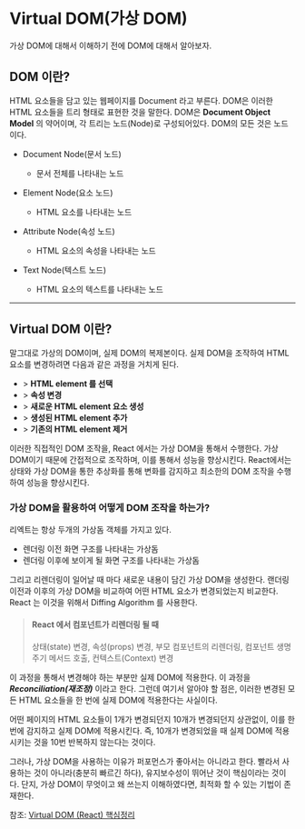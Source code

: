 # Virtual DOM(가상 DOM)

가상 DOM에 대해서 이해하기 전에 DOM에 대해서 알아보자.

## **DOM** 이란?

HTML 요소들을 담고 있는 웹페이지를 Document 라고 부른다. DOM은 이러한 HTML 요소들을 트리 형태로
표현한 것을 말한다. DOM은 **Document Object Model** 의 약어이며, 각 트리는 노드(Node)로
구성되어있다. DOM의 모든 것은 노드이다.

* Document Node(문서 노드)
  * 문서 전체를 나타내는 노드

* Element Node(요소 노드)
  * HTML 요소를 나타내는 노드

* Attribute Node(속성 노드)
  * HTML 요소의 속성을 나타내는 노드

* Text Node(텍스트 노드)
  * HTML 요소의 텍스트를 나타내는 노드

***

## **Virtual DOM** 이란?

말그대로 가상의 DOM이며, 실제 DOM의 복제본이다. 실제 DOM을 조작하여 HTML 요소를 변경하려면
다음과 같은 과정을 거치게 된다.

* \> **HTML element 를 선택**
* \> **속성 변경**
* \> **새로운 HTML element 요소 생성**
* \> **생성된 HTML element 추가**
* \> **기존의 HTML element 제거**

이러한 직접적인 DOM 조작을, React 에서는 가상 DOM을 통해서 수행한다. 가상 DOM이기 때문에 간접적으로
조작하며, 이를 통해서 성능을 향상시킨다. React에서는 상태와 가상 DOM을 통한 추상화를 통해 변화를
감지하고 최소한의 DOM 조작을 수행하여 성능을 향상시킨다.

### 가상 DOM을 활용하여 어떻게 DOM 조작을 하는가?

리엑트는 항상 두개의 가상돔 객체를 가지고 있다.

* 렌더링 이전 화면 구조를 나타내는 가상돔
* 렌더링 이후에 보이게 될 화면 구조를 나타내는 가상돔

그리고 리렌더링이 일어날 때 마다 새로운 내용이 담긴 가상 DOM을 생성한다.
랜더링 이전과 이후의 가상 DOM을 비교하여 어떤 HTML 요소가 변경되었는지 비교한다.
React 는 이것을 위해서 Diffing Algorithm 를 사용한다.

> #### React 에서 컴포넌트가 리렌더링 될 때
>
> 상태(state) 변경, 속성(props) 변경, 부모 컴포넌트의 리렌더링, 컴포넌트 생명주기 메서드 호출,
> 컨텍스트(Context) 변경

이 과정을 통해서 변경해야 하는 부분만 실제 DOM에 적용한다.
이 과정을 ***Reconciliation(재조정)*** 이라고 한다.
그런데 여기서 알아야 할 점은, 이러한 변경된 모든 HTML 요소들을 한 번에 실제 DOM에 적용한다는 사실이다.

어떤 페이지의 HTML 요소들이 1개가 변경되던지 10개가 변경되던지 상관없이, 이를 한 번에 감지하고 실제
DOM에 적용시킨다. 즉, 10개가 변경되었을 때 실제 DOM에 적용시키는 것을 10번 반복하지 않는다는 것이다.

그러나, 가상 DOM을 사용하는 이유가 퍼포먼스가 좋아서는 아니라고 한다.
빨라서 사용하는 것이 아니라(충분히 빠르긴 하다), 유지보수성이 뛰어난 것이 핵심이라는 것이다.
단지, 가상 DOM이 무엇이고 왜 쓰는지 이해하였다면, 최적화 할 수 있는 기법이 존재한다.

참조: [Virtual DOM (React) 핵심정리](https://callmedevmomo.medium.com/virtual-dom-react-%ED%95%B5%EC%8B%AC%EC%A0%95%EB%A6%AC-bfbfcecc4fbb)
